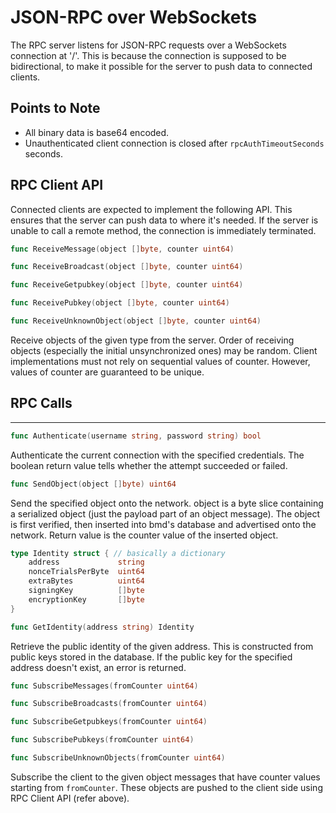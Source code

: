 # JSON-RPC over WebSockets

The RPC server listens for JSON-RPC requests over a WebSockets connection at '/'.
This is because the connection is supposed to be bidirectional, to make it
possible for the server to push data to connected clients.

## Points to Note
- All binary data is base64 encoded.
- Unauthenticated client connection is closed after `rpcAuthTimeoutSeconds`
seconds.


## RPC Client API

Connected clients are expected to implement the following API. This ensures that
the server can push data to where it's needed. If the server is unable to call
a remote method, the connection is immediately terminated.

```go
func ReceiveMessage(object []byte, counter uint64)
```
```go
func ReceiveBroadcast(object []byte, counter uint64)
```
```go
func ReceiveGetpubkey(object []byte, counter uint64)
```
```go
func ReceivePubkey(object []byte, counter uint64)
```
```go
func ReceiveUnknownObject(object []byte, counter uint64)
```
Receive objects of the given type from the server. Order of receiving objects
(especially the initial unsynchronized ones) may be random. Client
implementations must not rely on sequential values of counter. However, values
of counter are guaranteed to be unique.

## RPC Calls
-----------

```go
func Authenticate(username string, password string) bool
```
Authenticate the current connection with the specified credentials. The boolean
return value tells whether the attempt succeeded or failed.

```go
func SendObject(object []byte) uint64
```
Send the specified object onto the network. object is a byte slice containing
a serialized object (just the payload part of an object message). The object is
first verified, then inserted into bmd's database and advertised onto the
network. Return value is the counter value of the inserted object.

```go
type Identity struct { // basically a dictionary
	address             string
	nonceTrialsPerByte  uint64
	extraBytes          uint64
	signingKey          []byte
	encryptionKey       []byte
}

func GetIdentity(address string) Identity
```
Retrieve the public identity of the given address. This is constructed from
public keys stored in the database. If the public key for the specified address
doesn't exist, an error is returned.

```go
func SubscribeMessages(fromCounter uint64)
```
```go
func SubscribeBroadcasts(fromCounter uint64)
```
```go
func SubscribeGetpubkeys(fromCounter uint64)
```
```go
func SubscribePubkeys(fromCounter uint64)
```
```go
func SubscribeUnknownObjects(fromCounter uint64)
```

Subscribe the client to the given object messages that have counter values
starting from `fromCounter`. These objects are pushed to the client side using
RPC Client API (refer above).